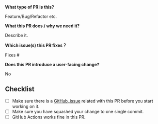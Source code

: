 **What type of PR is this?**

Feature/Bug/Refactor etc.

**What this PR does / why we need it?**

Describe it.

**Which issue(s) this PR fixes？**

Fixes #

**Does this PR introduce a user-facing change?**

No

<!-- Follow this checklist to help us incorporate your contribution quickly and easily: -->

## Checklist
- [ ] Make sure there is a [GitHub_issue](https://github.com/sermant-io/Sermant/issues) related with this PR before you start working on it.
- [ ] Make sure you have squashed your change to one single commit.
- [ ] GitHub Actions works fine in this PR.

